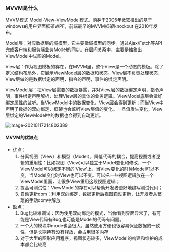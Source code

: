 ### MVVM是什么

MVVM模式  Model-View-ViewModel模式。萌芽于2005年微软推出的基于windows的用户界面框架WPF，前端最早的MVVM框架knockout 在2010年发布。

Model层：对应数据层的域模型，它主要做域模型的同步。通过Ajax/Fetch等API完成客户端和服务端业务Model的同步。在层间关系中，主要是抽象出ViewModel中试图的Model。

View层：作为视图模板的存在，在MVVM里，整个View是一个动态的模板。除了定义结构布局外，它展示ViewModel层的数据和状态。View层不负责处理状态，View层做的是数据绑定的声明，指令的声明，事件的绑定声明。

ViewModel层：把View层需要的数据暴露，并对View层的数据绑定声明，指令声明，事件绑定声明解析，处理View层的具体的业务逻辑。ViewModel底层会做好绑定属性的监听。当ViewModel中的数据变化，View层会得到更新；而当View中声明了数据的双向绑定，框架也会监听View层值的变化。一旦值发生变化，View层绑定的ViewModel中的数据也会得到自动更新。

![image-20210117214802389](G:\myfront\Vue\image-20210117214802389.png)

#### MVVM的优缺点

- 优点：
  1. 分离视图（View）和模型（Model），降低代码的耦合，提高视图或者逻辑的重用性：比如视图（View)可以独立于Model变化和修改，一个ViewModel可以绑定不同的'View'上，当View变化的时候Model可以不变，当Model变化时View也可以不变。可以把一些视图逻辑放在一个ViewModel里面，让很多View重用这段视图逻辑；
  2. 提高可测试性：ViewModel的存在可以帮助开发者更好地编写测试代码；
  3. 自动更新dom：利用双向绑定，数据更新后视图自动更新，让开发者从繁琐的手动dom中解放
- 缺点：
  1. Bug比较难调试：因为使用双向绑定的模式，当你看到界面异常了，有可能是View代码有Bug,也可能是Model的代码有问题。
  2. 一个大的模块中mode也会很大，虽然使用方便也很容易保证数据的一致性，但是长期持有没有释放，会占用很多内存
  3. 对于大型的图形应用程序，视图状态较多，ViewModel的构建和维护的成本都会比较高

